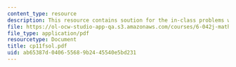 ```yaml
---
content_type: resource
description: This resource contains soution for the in-class problems week 11, friday.
file: https://ol-ocw-studio-app-qa.s3.amazonaws.com/courses/6-042j-mathematics-for-computer-science-fall-2005/ab65387d040655689b2445540e5bd231_cp11fsol.pdf
file_type: application/pdf
resourcetype: Document
title: cp11fsol.pdf
uid: ab65387d-0406-5568-9b24-45540e5bd231
---
```

